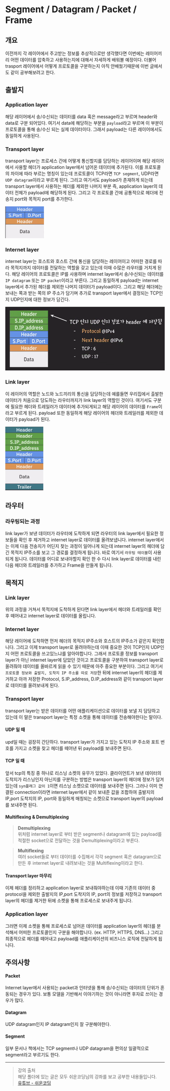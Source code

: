 # Segment / Datagram / Packet / Frame

## 개요
이전까지 각 레이어에서 주고받는 정보를 추상적으로만 생각했다면 이번에는 레이어끼리 어떤 데이터를 압축하고 사용하는지에 대해서 자세하게 배워볼 예정이다. 더불어 trasport 레이어에서 어떻게 프로토콜을 구분하는지 아직 안배웠기때문에 이번 글에서도 같이 공부해보려고 한다.

## 출발지
### Application layer
해당 레이어에서 송/수신되는 데이터를 data 혹은 message라고 부르며 header와 data로 구분 되어있다. 여기서 data에 해당하는 부분을 `payload`라고 부르며 이 부분이 프로토콜을 통해 송/수신 되는 실제 데이터이다. 그래서 payload는 다른 레이어에서도 동일하게 사용된다.

### Transport layer
transport layer는 프로세스 간에 어떻게 통신할지를 담당하는 레이어이며 해당 레이어에서 사용할 헤더가 application layer에서 넘어온 데이터에 추가된다. 이를 프로토콜의 차이에 따라 부르는 명칭이 있는데 프로토콜이 TCP라면 `TCP segment`, UDP라면 `UDP datagram`이라고 부르게 된다. 그리고 여기서도 payload가 존재하게 되는데 transport layer에서 사용하는 헤더를 제외한 나머지 부분 즉, application layer의 데이터 전체가 payload에 해당하게 된다. 그리고 각 프로토콜 간에 공통적으로 헤더에 전송지 port와 목적지 port를 추가한다.

<img src="./images/transport_layer.png" alt="transport_layer" height="100">

### Internet layer
internet layer는 호스트와 호스트 간에 통신을 담당하는 레이어이고 어떠한 경로를 따라 목적지까지 데이터를 전달하는 역할을 갖고 있는데 이때 수많은 라우터를 거치게 된다. 해당 레이어의 프로토콜은 IP를 사용하며 internet layer에서 송/수신되는 데이터를 `IP datagram` 또는 `IP packet`이라고 부른다. 그리고 동일하게 payload는 internet layer에서 추가된 헤더를 제외한 나머지 데이터가 payload이다. 그리고 해당 헤더에는 보내는 쪽과 받는 쪽의 IP 주소가 담기며 추가로 transport layer에서 결정되는 TCP인지 UDP인지에 대한 정보가 담긴다.

<img src="./images/internet_layer.png" alt="internet_layer" height="200">

### Link layer
이 레이어의 역할은 노드와 노드끼리의 통신을 담당하는데 예를들면 우리집에서 출발한 데이터가 처음으로 당도하는 라우터까지가 link layer의 역할인 것이다. 여기서도 구분에 필요한 헤더와 트레일러가 데이터에 추가되게되고 해당 레이어의 데이터를 `Frame`이라고 부르게 된다. payload 또한 동일하게 해당 레이어의 헤더와 트레일러를 제외한 데이터가 payload가 된다.

<img src="./images/link_layer.png" alt="link_layer" height="200">

## 라우터
### 라우팅되는 과정
link layer가 보낸 데이터가 라우터에 도착하게 되면 라우터의 link layer에서 필요한 정보들을 확인 후 제거하고 internet layer로 데이터를 올려보냅니다. internet layer에서는 이제 다음 전송지가 어딘지 찾는 과정이 일어나게 되는데 internet layer의 헤더에 담긴 목적지 IP주소를 보고 그 경로를 결정하게 됩니다. 바로 여기서 `라우팅 테이블`이 사용되게 됩니다. 데이터를 어디로 보내야할지 확인 한 수 다시 link layer로 데이터를 내린다음 헤더와 트레일러를 추가하고 Frame을 만들게 됩니다. 

## 목적지
### Link layer
위의 과정을 거쳐서 목적지에 도착하게 된다면 link layer에서 헤더와 트레일러를 확인 후 떼어내고 internet layer로 데이터를 올립니다. 

### Internet layer
해당 레이어에 도착하면 먼저 헤더의 목적지 IP주소와 호스트의 IP주소가 같은지 확인합니다. 그리고 이제 transport layer로 올려야하는데 이때 중요한 것이 TCP인지 UDP인지 어떤 프로토콜을 쓰고있느냐를 알아야합니다. 그래서 프로토콜 정보를 transport layer가 아닌 internet layer에 담았던 것이고 프로토콜을 구분하여 transport layer로 올려줘야 데이터를 올바르게 읽을 수 있기 때문에 아주 중요한 부분이다. 그리고 여기서 `프로토콜 정보와 출발지, 도착지 IP 주소를 따로 저장`한 뒤에 internet layer의 헤더를 제거하고 아까 저장한 Protocol, S.IP_address, D.IP_address와 같이 transport layer로 데이터를 올려보내게 된다.

### Transport layer
transport layer는 받은 데이터를 어떤 애플리케이션으로 데이터를 보낼 지 담당하고 있는데 이 말은 transport layer는 특정 소켓을 통해 데이터를 전송해야한다는 말이다.

#### UDP 일 때
upd일 때는 굉장히 간단하다. transport layer가 가지고 있는 도착지 IP 주소와 포트 번호를 가지고 소켓을 찾고 헤더를 떼어낸 뒤 payload를 보내주면 된다.

#### TCP 일 때
앞서 tcp의 특징 중 하나로 리스닝 소켓의 유무가 있었다. 클라이언트가 보낸 데이터의 도착지가 리스닝인지 아닌지를 구분하는 방법은 transport layer의 헤더에 정보가 담겨있는데 `syn플래그 값이 1`이면 리스닝 소켓으로 데이터를 보내주면 된다. 그러나 이미 연결된 connection이라면 internet layer에서 같이 보내준 값을 조합하여 출발지의 IP,port 도착지의 IP, port와 동일하게 매칭되는 소켓으로 transport layer의 payload를 보내주면 된다.

#### Multiflexing & Demultiplexing
> <b>Demultiplexing</b>  
> 위처럼 internet layer로 부터 받은 segment나 datagram에 있는 payload를 적절한 socket으로 전달하는 것을 Demultiplexing이라고 부른다.

> <b>Multiflexing</b>  
> 여러 socket들로 부터 데이터를 수집해서 각각 segment 혹은 datagram으로 만든 후 internet layer로 내려보내는 것을 Multiflexing이라고 한다.

#### Transport layer 마무리
이제 헤더를 정리하고 application layer로 보내줘야하는데 이때 기존의 데이터 중 protocol을 제외한 출발지의 IP,port 도착지의 IP, port의 정보를 저장하고 transport layer의 헤더를 제거한 뒤에 소켓을 통해 프로세스로 보내주게 됩니다.

### Application layer
그러면 이제 소켓을 통해 프로세스로 넘어온 데이터를 application layer의 헤더를 분석해서 어떠한 프로토콜인지 구분을 해야합니다. (ex. HTTP, HTTPS, DNS...) 그리고 최종적으로 헤더를 떼어내고 payload를 애플리케이션의 비즈니스 로직에 전달하게 됩니다.

## 주의사항
#### Packet
Internet layer에서 사용되는 packet과 인터넷을 통해 송/수신되는 데이터의 단위가 혼동되는 경우가 있다. 보통 모델을 기반해서 이야기하는 것이 아니라면 후자로 쓰이는 경우가 많다. 

#### Datagram
UDP datagram인지 IP datagram인지 잘 구분해야한다.

#### Segment
일부 문서나 책에서는 TCP segment나 UDP datagram을 편의상 일괄적으로 segment라고 부르기도 한다.

---
> 강의 출처  
> 해당 폴더에 있는 글은 모두 쉬운코딩님의 강좌를 보고 공부한 내용들입니다.  
> [유튜브 - 쉬운코딩](https://www.youtube.com/@ezcd)